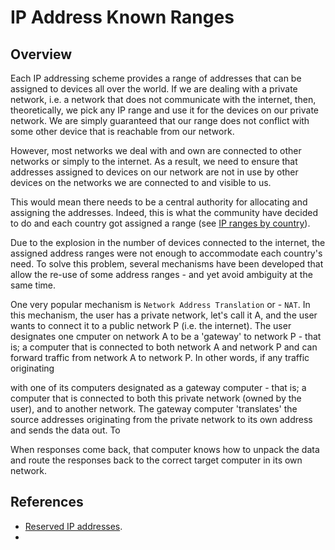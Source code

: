 # IP Address Known Ranges

## Overview

Each IP addressing scheme provides a range of addresses that can be assigned
to devices all over the world. If we are dealing with a private network, i.e.
a network that does not communicate with the internet, then, theoretically, we
pick any IP range and use it for the devices on our private network. We are
simply guaranteed that our range does not conflict with some other device that
is reachable from our network.

However, most networks we deal with and own are connected to other networks or
simply to the internet. As a result, we need to ensure that addresses assigned
to devices on our network are not in use by other devices on the networks we
are connected to and visible to us.

This would mean there needs to be a central authority for allocating and
assigning the addresses. Indeed, this is what the community have decided to do
and each country got assigned a range (see [IP ranges by country](https://lite.ip2location.com/ip-address-ranges-by-country)).

Due to the explosion in the number of devices connected to the internet, the
assigned address ranges were not enough to accommodate each country's need. To
solve this problem, several mechanisms have been developed that allow the
re-use of some address ranges - and yet avoid ambiguity at the same time.

One very popular mechanism is `Network Address Translation` or - `NAT`. In
this mechanism, the user has a private network, let's call it A, and the user
wants to connect it to a public network P (i.e. the internet). The user
designates one cmputer on network A to be a 'gateway'  to network P - that is;
a computer that is connected to both network A and network P and can forward
traffic from network A to network P. In other words, if any traffic originating


with one of its computers
designated as a gateway computer - that is; a computer that is connected to
both this private network (owned by the user), and to another network.
The gateway computer 'translates' the source addresses originating from the
private network to its own address and sends the data out. To 

When responses come back, that
computer knows how to unpack the data and route the responses back to the 
correct target computer in its own network.


## References

- [Reserved IP addresses](https://en.wikipedia.org/wiki/Reserved_IP_addresses).
- 